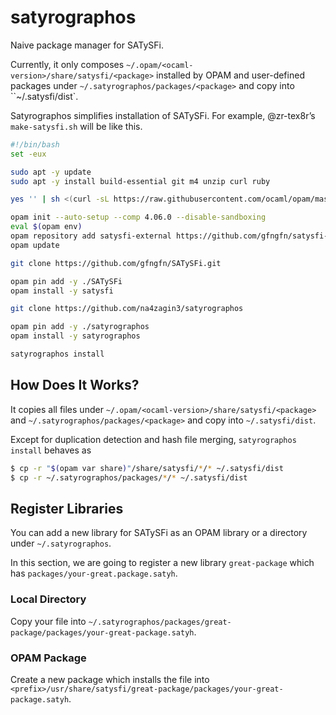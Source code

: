 # satyrographos
Naive package manager for SATySFi.

Currently, it only composes `~/.opam/<ocaml-version>/share/satysfi/<package>` installed by OPAM and user-defined packages under `~/.satyrographos/packages/<package>` and copy into ``~/.satysfi/dist`.

Satyrographos simplifies installation of SATySFi. For example, @zr-tex8r’s `make-satysfi.sh` will be like this.

```sh
#!/bin/bash
set -eux

sudo apt -y update
sudo apt -y install build-essential git m4 unzip curl ruby

yes '' | sh <(curl -sL https://raw.githubusercontent.com/ocaml/opam/master/shell/install.sh)

opam init --auto-setup --comp 4.06.0 --disable-sandboxing
eval $(opam env)
opam repository add satysfi-external https://github.com/gfngfn/satysfi-external-repo.git
opam update

git clone https://github.com/gfngfn/SATySFi.git

opam pin add -y ./SATySFi
opam install -y satysfi

git clone https://github.com/na4zagin3/satyrographos

opam pin add -y ./satyrographos
opam install -y satyrographos

satyrographos install
```

## How Does It Works?
It copies all files under `~/.opam/<ocaml-version>/share/satysfi/<package>` and  `~/.satyrographos/packages/<package>` and copy into `~/.satysfi/dist`.

Except for duplication detection and hash file merging, `satyrographos install` behaves as
```sh
$ cp -r "$(opam var share)"/share/satysfi/*/* ~/.satysfi/dist
$ cp -r ~/.satyrographos/packages/*/* ~/.satysfi/dist
```

## Register Libraries
You can add a new library for SATySFi as an OPAM library or a directory under `~/.satyrographos`.

In this section, we are going to register a new library `great-package` which has `packages/your-great.package.satyh`.

### Local Directory
Copy your file into `~/.satyrographos/packages/great-package/packages/your-great-package.satyh`.

### OPAM Package
Create a new package which installs the file into `<prefix>/usr/share/satysfi/great-package/packages/your-great-package.satyh`.
